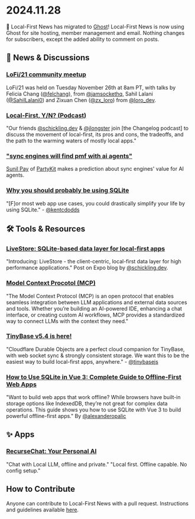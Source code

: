 # 2024.11.28

📣 Local-First News has migrated to [Ghost](https://ghost.org/)! Local-First News is now using Ghost for site hosting, member management and email. Nothing changes for subscribers, except the added ability to comment on posts.


## 📰 News & Discussions

### [LoFi/21 community meetup](https://www.youtube.com/watch?v=nmPFItDKFsA&list=PLTbD2QA-VMnXFsLbuPGz1H-Najv9MD2-H&index=21)
LoFi/21 was held on Tuesday November 26th at 8am PT, with talks by Felicia Chang ([@felchang](https://x.com/felchang)), from [@jamsockethq](https://x.com/jamsockethq), Sahil Lalani ([@SahilLalani0](https://x.com/SahilLalani0)) and Zixuan Chen ([@zx_loro](https://x.com/zx_loro)) from [@loro_dev](https://x.com/loro_dev).

### [Local-First, Y/N? (Podcast)](https://changelog.com/friends/71)
"Our friends [@schickling.dev](https://bsky.app/profile/schickling.dev) & [@jlongster](https://x.com/jlongster) join [the Changelog podcast] to discuss the movement of local-first, its pros and cons, the tradeoffs, and the path to the warming waters of mostly local apps."

### ["sync engines will find pmf with ai agents"](https://bsky.app/profile/threepointone.bsky.social/post/3lbjwf2mxxc2o)
[Sunil Pay](https://bsky.app/profile/threepointone.bsky.social) of [PartyKit](https://www.partykit.io/) makes a prediction about sync engines' value for AI agents.

### [Why you should probably be using SQLite](https://www.epicweb.dev/why-you-should-probably-be-using-sqlite)
"[F]or most web app use cases, you could drastically simplify your life by using SQLite." - [@kentcdodds](https://x.com/kentcdodds)


## 🛠️ Tools & Resources

### [LiveStore: SQLite-based data layer for local-first apps](https://expo.dev/blog/local-first-application-development-with-livestore)
"Introducing: LiveStore - the client-centric, local-first data layer for high performance applications." Post on Expo blog by [@schickling.dev](https://bsky.app/profile/schickling.dev).

### [Model Context Procotol (MCP)](https://modelcontextprotocol.io/introduction)
"The Model Context Protocol (MCP) is an open protocol that enables seamless integration between LLM applications and external data sources and tools. Whether you’re building an AI-powered IDE, enhancing a chat interface, or creating custom AI workflows, MCP provides a standardized way to connect LLMs with the context they need."

### [TinyBase v5.4 is here!](https://tinybase.org/guides/releases/#v5-4)
"Cloudflare Durable Objects are a perfect cloud companion for TinyBase, with web socket sync & strongly consistent storage. We want this to be the easiest way to build local-first apps, anywhere." - [@tinybasejs](https://x.com/tinybasejs/status/1861255856853045515)

### [How to Use SQLite in Vue 3: Complete Guide to Offline-First Web Apps](https://alexop.dev/posts/sqlite-vue3-offline-first-web-apps-guide/)
"Want to build web apps that work offline? While browsers have built-in storage options like IndexedDB, they’re not great for complex data operations. This guide shows you how to use SQLite with Vue 3 to build powerful offline-first apps." By [@alexanderopalic](https://x.com/alexanderopalic)


## ✨ Apps

### [RecurseChat: Your Personal AI](https://recurse.chat/)
"Chat with Local LLM, offline and private." "Local first. Offline capable. No config setup."


## How to Contribute
Anyone can contribute to Local-First News with a pull request. Instructions and guidelines available [here](https://github.com/localfirstnews/localfirstnews).
